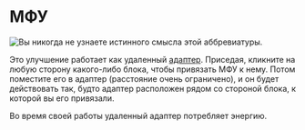 # МФУ

![Вы никогда не узнаете истинного смысла этой аббревиатуры.](oredict:oc:mfu)

Это улучшение работает как удаленный [адаптер](../block/adapter.md). Приседая, кликните на любую сторону какого-либо блока, чтобы привязать МФУ к нему. Потом поместите его в адаптер (расстояние очень ограничено), и он будет действовать так, будто адаптер расположен рядом со стороной блока, к которой вы его привязали.

Во время своей работы удаленный адаптер потребляет энергию.
